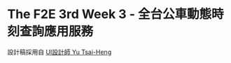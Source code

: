 # The F2E 3rd Week 3 - 全台公車動態時刻查詢應用服務

設計稿採用自 [UI設計師 Yu Tsai-Heng](https://2021.thef2e.com/users/6296427084285739319/)
